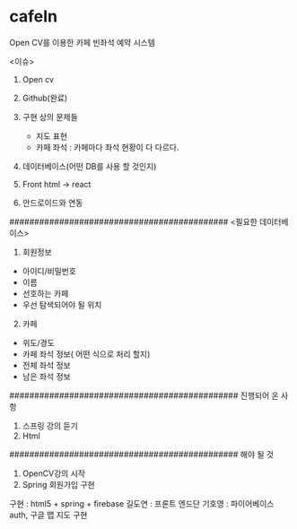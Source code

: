 # cafeIn
Open CV를 이용한 카페 빈좌석 예약 시스템

<이슈>
1. Open cv
2. Github(완료)
3. 구현 상의 문제들
    - 지도 표현
    - 카페 좌석 : 카페마다 좌석 현황이 다 다르다.

4. 데이터베이스(어떤 DB를 사용 할 것인지)
5. Front html -> react 
6. 안드로이드와 연동


############################################
<필요한 데이터베이스>
1. 회원정보
 - 아이디/비밀번호
 - 이름
 - 선호하는 카페
 - 우선 탐색되어야 될 위치


2. 카페
 - 위도/경도
 - 카페 좌석 정보( 어떤 식으로 처리 할지)  
 - 전체 좌석 정보
 - 남은 좌석 정보

##############################################
진행되어 온 사항

1. 스프링 강의 듣기
2. Html

##############################################
해야 될 것

1. OpenCV강의 시작
2. Spring 회원가입 구현


구현 : 
html5 + spring + firebase
길도연 : 프론트 엔드단
기호영 : 파이어베이스 auth, 구글 맵 지도 구현 
